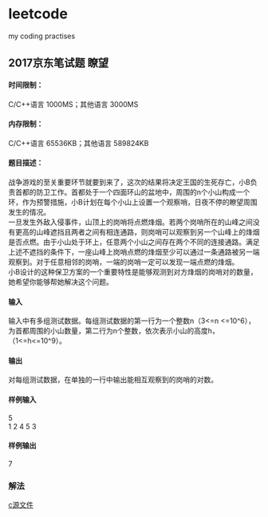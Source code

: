 # leetcode

my coding practises

## 2017京东笔试题 瞭望
#### 时间限制：
C/C++语言 1000MS；其他语言 3000MS

#### 内存限制：
C/C++语言 65536KB；其他语言 589824KB

#### 题目描述：
战争游戏的至关重要环节就要到来了，这次的结果将决定王国的生死存亡，小B负责首都的防卫工作。首都处于一个四面环山的盆地中，周围的n个小山构成一个环，作为预警措施，小B计划在每个小山上设置一个观察哨，日夜不停的瞭望周围发生的情况。  
一旦发生外敌入侵事件，山顶上的岗哨将点燃烽烟。若两个岗哨所在的山峰之间没有更高的山峰遮挡且两者之间有相连通路，则岗哨可以观察到另一个山峰上的烽烟是否点燃。由于小山处于环上，任意两个小山之间存在两个不同的连接通路。满足上述不遮挡的条件下，一座山峰上岗哨点燃的烽烟至少可以通过一条通路被另一端观察到。对于任意相邻的岗哨，一端的岗哨一定可以发现一端点燃的烽烟。  
小B设计的这种保卫方案的一个重要特性是能够观测到对方烽烟的岗哨对的数量，她希望你能够帮她解决这个问题。

#### 输入  
输入中有多组测试数据。每组测试数据的第一行为一个整数n（3<=n <=10^6），为首都周围的小山数量，第二行为n个整数，依次表示小山的高度h，（1<=h<=10^9）。

#### 输出  
对每组测试数据，在单独的一行中输出能相互观察到的岗哨的对数。

#### 样例输入  
5  
1 2 4 5 3

#### 样例输出  
7

### 解法
[c源文件](./jd_2017.c)
